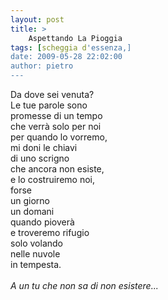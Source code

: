 ```yaml
---
layout: post
title: >
    Aspettando La Pioggia
tags: [scheggia d'essenza,]
date: 2009-05-28 22:02:00
author: pietro
---
```

Da dove sei venuta?<br/>Le tue parole sono<br/>promesse di un tempo<br/>che verrà solo per noi<br/>per quando lo vorremo,<br/>mi doni le chiavi<br/>di uno scrigno<br/>che ancora non esiste,<br/>e lo costruiremo noi,<br/>forse<br/>un giorno<br/>un domani<br/>quando pioverà<br/>e troveremo rifugio<br/>solo volando<br/>nelle nuvole<br/>in tempesta.<br/><br/><span style="font-style: italic">A un tu che non sa di non esistere...</span>
